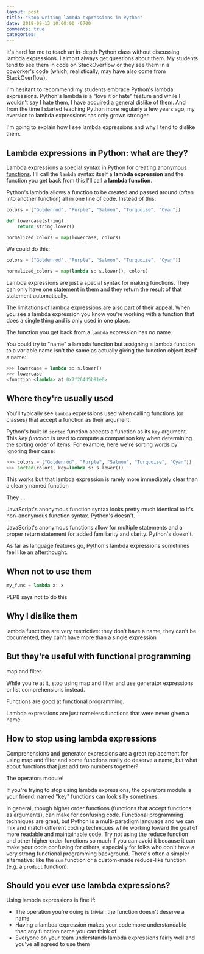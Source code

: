 ```yaml
---
layout: post
title: "Stop writing lambda expressions in Python"
date: 2018-09-13 10:00:00 -0700
comments: true
categories: 
---
```


It's hard for me to teach an in-depth Python class without discussing lambda expressions.
I almost always get questions about them.
My students tend to see them in code on StackOverflow or they see them in a coworker's code (which, realistically, may have also come from StackOverflow).

I'm hesitant to recommend my students embrace Python's lambda expressions.
Python's lambda is a "love it or hate" feature and while I wouldn't say I hate them, I have acquired a general dislike of them.
And from the time I started teaching Python more regularly a few years ago, my aversion to lambda expressions has only grown stronger.

I'm going to explain how I see lambda expressions and why I tend to dislike them.

## Lambda expressions in Python: what are they?

Lambda expressions a special syntax in Python for creating [anonymous functions][].
I'll call the `lambda` syntax itself a **lambda expression** and the function you get back from this I'll call a **lambda function**.

Python's lambda allows a function to be created and passed around (often into another function) all in one line of code.
Instead of this:

```python
colors = ["Goldenrod", "Purple", "Salmon", "Turquoise", "Cyan"])

def lowercase(string):
    return string.lower()

normalized_colors = map(lowercase, colors)
```

We could do this:

```python
colors = ["Goldenrod", "Purple", "Salmon", "Turquoise", "Cyan"])

normalized_colors = map(lambda s: s.lower(), colors)
```

Lambda expressions are just a special syntax for making functions.
They can only have one statement in them and they return the result of that statement automatically.

The limitations of lambda expressions are also part of their appeal.
When you see a lambda expression you know you're working with a function that does a single thing and is only used in one place.



The function you get back from a `lambda` expression has no name.

You could try to "name" a lambda function but assigning a lambda function to a variable name isn't the same as actually giving the function object itself a name:

```python
>>> lowercase = lambda s: s.lower()
>>> lowercase
<function <lambda> at 0x7f264d5b91e0>
```

## Where they're usually used

You'll typically see `lambda` expressions used when calling functions (or classes) that accept a function as their argument.

Python's built-in `sorted` function accepts a function as its `key` argument.  This *key function* is used to compute a comparison key when determining the sorting order of items.  For example, here we're sorting words by ignoring their case:

```python
>>> colors = ["Goldenrod", "Purple", "Salmon", "Turquoise", "Cyan"])
>>> sorted(colors, key=lambda s: s.lower())
```

This works but that lambda expression is rarely more immediately clear than a clearly named function

They ...

JavaScript's anonymous function syntax looks pretty much identical to it's non-anonymous function syntax.  Python's doesn't.

JavaScript's anonymous functions allow for multiple statements and a proper return statement for added familiarity and clarity.  Python's doesn't.

As far as language features go, Python's lambda expressions sometimes feel like an afterthought.


## When not to use them

```python
my_func = lambda x: x
```
PEP8 says not to do this


## Why I dislike them

lambda functions are very restrictive: they don't have a name, they can't be documented, they can't have more than a single expression


## But they're useful with functional programming

map and filter.

While you're at it, stop using map and filter and use generator expressions or list comprehensions instead.

Functions are good at functional programming.

Lambda expressions are just nameless functions that were never given a name.


## How to stop using lambda expressions

Comprehensions and generator expressions are a great replacement for using map and filter and some functions really do deserve a name, but what about functions that just add two numbers together?

The operators module!

If you're trying to stop using lambda expressions, the operators module is your friend.
named "key" functions can look silly sometimes.

In general, though higher order functions (functions that accept functions as arguments), can make for confusing code.
Functional programming techniques are great, but Python is a multi-paradigm language and we can mix and match different coding techniques while working toward the goal of more readable and maintainable code.
Try not using the reduce function and other higher order functions so much if you can avoid it because it can make your code confusing for others, especially for folks who don't have a very strong functional programming background.  There's often a simpler alternative: like the `sum` function or a custom-made reduce-like function (e.g. a `product` function).


## Should you ever use lambda expressions?

Using lambda expressions is fine if:

- The operation you're doing is trivial: the function doesn't deserve a name
- Having a lambda expression makes your code more understandable than any function name you can think of
- Everyone on your team understands lambda expressions fairly well and you've all agreed to use them

[anonymous functions]: https://en.wikipedia.org/wiki/Anonymous_function
